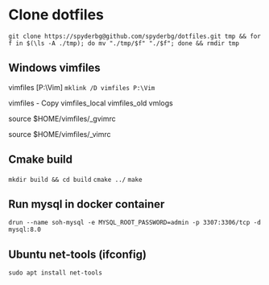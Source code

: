 # Clone dotfiles

``git clone https://spyderbg@github.com/spyderbg/dotfiles.git tmp &&
for f in $(\ls -A ./tmp); do mv "./tmp/$f" "./$f"; done &&
rmdir tmp``


## Windows vimfiles
vimfiles [P:\Vim]
``mklink /D vimfiles P:\Vim``

vimfiles - Copy
vimfiles_local
vimfiles_old
vmlogs

source $HOME/vimfiles/_gvimrc

source $HOME/vimfiles/_vimrc



## Cmake build 
``mkdir build && cd build``
``cmake ../``
``make``


## Run mysql in docker container
``drun --name soh-mysql -e MYSQL_ROOT_PASSWORD=admin -p 3307:3306/tcp -d mysql:8.0``

## Ubuntu net-tools (ifconfig)
``sudo apt install net-tools``
